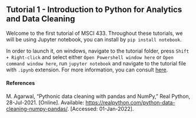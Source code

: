 ## Tutorial 1 - Introduction to Python for Analytics and Data Cleaning

Welcome to the first tutorial of MSCI 433.
Throughout these tutorials, we will be using Jupyter notebook, you can install by `pip install notebook`.

In order to launch it, on windows, navigate to the tutorial folder, press `Shift + Right-click` and select
either `Open Powershell window here` or `Open command window here`, run `jupyter notebook` and navigate to the
tutorial file with `.ipynb` extension.
For more information, you can consult [here](https://www.datacamp.com/community/tutorials/tutorial-jupyter-notebook).

#### References

M. Agarwal, “Pythonic data cleaning with pandas and NumPy,” Real Python, 28-Jul-2021. [Online]. Available:
https://realpython.com/python-data-cleaning-numpy-pandas/. [Accessed: 01-Jan-2022].
